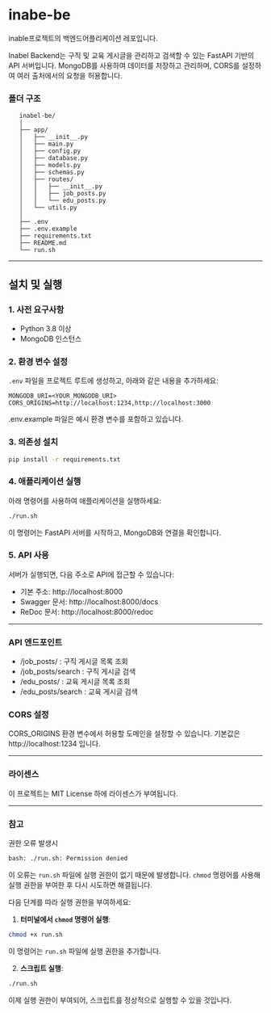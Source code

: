 # inabe-be

inable프로젝트의 백엔드어플리케이션 레포입니다.

Inabel Backend는 구직 및 교육 게시글을 관리하고 검색할 수 있는 FastAPI 기반의 API 서버입니다. MongoDB를 사용하여 데이터를 저장하고 관리하며, CORS를 설정하여 여러 출처에서의 요청을 허용합니다.

### 폴더 구조

```
   inabel-be/
   │
   ├── app/
   │   ├── __init__.py
   │   ├── main.py
   │   ├── config.py
   │   ├── database.py
   │   ├── models.py
   │   ├── schemas.py
   │   ├── routes/
   │   │   ├── __init__.py
   │   │   ├── job_posts.py
   │   │   └── edu_posts.py
   │   └── utils.py
   │
   ├── .env
   ├── .env.example
   ├── requirements.txt
   ├── README.md
   └── run.sh
```

---

## 설치 및 실행

### 1. 사전 요구사항

- Python 3.8 이상
- MongoDB 인스턴스

### 2. 환경 변수 설정

`.env` 파일을 프로젝트 루트에 생성하고, 아래와 같은 내용을 추가하세요:

```
MONGODB_URI=<YOUR_MONGODB_URI>
CORS_ORIGINS=http://localhost:1234,http://localhost:3000
```

.env.example 파일은 예시 환경 변수를 포함하고 있습니다.

### 3. 의존성 설치

```bash
pip install -r requirements.txt
```

### 4. 애플리케이션 실행

아래 명령어를 사용하여 애플리케이션을 실행하세요:

```bash
./run.sh
```

이 명령어는 FastAPI 서버를 시작하고, MongoDB와 연결을 확인합니다.

### 5. API 사용

서버가 실행되면, 다음 주소로 API에 접근할 수 있습니다:

- 기본 주소: http://localhost:8000
- Swagger 문서: http://localhost:8000/docs
- ReDoc 문서: http://localhost:8000/redoc

---

### API 엔드포인트

- /job_posts/ : 구직 게시글 목록 조회
- /job_posts/search : 구직 게시글 검색
- /edu_posts/ : 교육 게시글 목록 조회
- /edu_posts/search : 교육 게시글 검색

### CORS 설정

CORS_ORIGINS 환경 변수에서 허용할 도메인을 설정할 수 있습니다. 기본값은 http://localhost:1234 입니다.

---

### 라이센스

이 프로젝트는 MIT License 하에 라이센스가 부여됩니다.

---

### 참고

권한 오류 발생시

```bash
bash: ./run.sh: Permission denied
```

이 오류는 `run.sh` 파일에 실행 권한이 없기 때문에 발생합니다.
`chmod` 명령어를 사용해 실행 권한을 부여한 후 다시 시도하면 해결됩니다.

다음 단계를 따라 실행 권한을 부여하세요:

1. **터미널에서 `chmod` 명령어 실행**:

```bash
chmod +x run.sh
```

이 명령어는 `run.sh` 파일에 실행 권한을 추가합니다.

2. **스크립트 실행**:

```bash
./run.sh
```

이제 실행 권한이 부여되어, 스크립트를 정상적으로 실행할 수 있을 것입니다.

